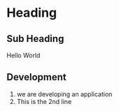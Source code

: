 # Heading

## Sub Heading

Hello World

## Development
1. we are developing an application
2. This is the 2nd line
